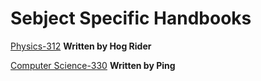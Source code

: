 # Sebject Specific Handbooks

[Physics-312](https://github.com/nios-students/docs/blob/master/wiki/assets/PHYSICS_Hand_Book.pdf) **Written by Hog Rider**

[Computer Science-330](https://nios-students.pages.dev/wiki/other) **Written by Ping**
